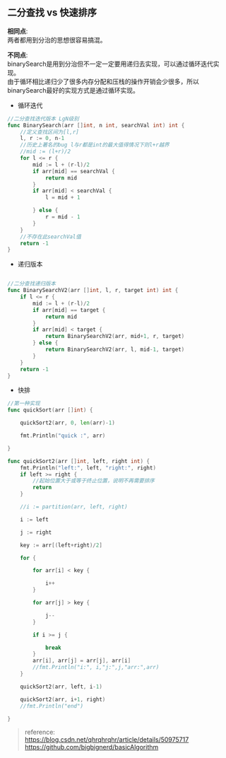 

<h2 id="二分查找-vs-快速排序">二分查找 vs 快速排序</h2>
<p><strong>相同点</strong>:<br>
两者都用到分治的思想很容易搞混。</p>
<p><strong>不同点</strong>:<br>
binarySearch是用到分治但不一定一定要用递归去实现，可以通过循环迭代实现。<br>
由于循环相比递归少了很多内存分配和压栈的操作开销会少很多，所以binarySearch最好的实现方式是通过循环实现。</p>

<ul>
<li>循环迭代</li>
</ul>

~~~go
//二分查找迭代版本 LgN级别
func BinarySearch(arr []int, n int, searchVal int) int {
	//定义查找区间为[l,r]
	l, r := 0, n-1
	//历史上著名的bug l与r都是int的最大值得情况下则l+r越界
	//mid := (l+r)/2
	for l <= r {
		mid := l + (r-l)/2
		if arr[mid] == searchVal {
			return mid
		}
		if arr[mid] < searchVal {
			l = mid + 1

		} else {
			r = mid - 1
		}
	}
	//不存在此searchVal值
	return -1
}

~~~


<ul>
<li>递归版本</li>
</ul>

~~~go

//二分查找递归版本
func BinarySearchV2(arr []int, l, r, target int) int {
	if l <= r {
		mid := l + (r-l)/2
		if arr[mid] == target {
			return mid
		}
		if arr[mid] < target {
			return BinarySearchV2(arr, mid+1, r, target)
		} else {
			return BinarySearchV2(arr, l, mid-1, target)
		}
	}
	return -1
}

~~~

<ul>
<li>快排</li>
</ul>

~~~go
//第一种实现
func quickSort(arr []int) {

	quickSort2(arr, 0, len(arr)-1)

	fmt.Println("quick :", arr)

}

func quickSort2(arr []int, left, right int) {
	fmt.Println("left:", left, "right:", right)
	if left >= right {
		//起始位置大于或等于终止位置，说明不再需要排序
		return
	}

	//i := partition(arr, left, right)

	i := left

	j := right

	key := arr[(left+right)/2]

	for {

		for arr[i] < key {

			i++
		}

		for arr[j] > key {

			j--
		}

		if i >= j {

			break
		}
		arr[i], arr[j] = arr[j], arr[i]
		//fmt.Println("i:", i,"j:",j,"arr:",arr)
	}

	quickSort2(arr, left, i-1)

	quickSort2(arr, i+1, right)
	//fmt.Println("end")

}

~~~
<blockquote>
<p>reference:<br>
<a href="https://blog.csdn.net/qhrqhrqhr/article/details/50975717">https://blog.csdn.net/qhrqhrqhr/article/details/50975717</a><br>
<a href="https://github.com/bigbignerd/basicAlgorithm">https://github.com/bigbignerd/basicAlgorithm</a></p>
</blockquote>

